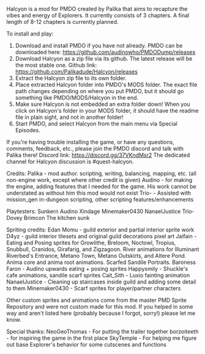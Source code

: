 Halcyon is a mod for PMDO created by Palika that aims to recapture the vibes and energy of Explorers.
It currently consists of 3 chapters. 
A final length of 8-12 chapters is currently planned.

To install and play:
1. Download and install PMDO if you have not already. PMDO can be downloaded here: https://github.com/audinowho/PMDODump/releases
2. Download Halcyon as a zip file via its github. The latest release will be the most stable one. Github link: https://github.com/Palikadude/Halcyon/releases
3. Extract the Halcyon zip file to its own folder.
4. Place extracted Halcyon folder into PMDO's MODS folder. The exact file path changes depending on where you put PMDO, but it should go something like PMDO/MODS/Halcyon in the end.
5. Make sure Halcyon is not embedded an extra folder down! When you click on Halcyon's folder in your MODS folder, it should have the readme file in plain sight, and not in another folder!
6. Start PMDO, and select Halcyon from the main menu via Special Episodes.

If you're having trouble installing the game, or have any questions, comments, feedback, etc., please join the PMDO discord and talk with Palika there!  Discord link: https://discord.gg/37VKndMsr2
The dedicated channel for Halcyon discussion is #quest-halcyon.

Credits:
Palika - mod author. scripting, writing, balancing, mapping, etc. (all non-engine work, except where other credit is given)
Audino - for making the engine, adding features that I needed for the game. His work cannot be understated as without him this mod would not exist
Trio- - Assisted with mission_gen in-dungeon scripting, other scripting features/enhancements

Playtesters:
Sunkern
Audino
Xindage
Minemaker0430
NanaelJustice
Trio-
Dovey
Brimcon
The kitchen sunk


Spriting credits:
Edan Momu - guild exterior and partial interior sprite work
D4yz - guild interior tilesets and original guild decorations pixel art
Jaifain - Eating and Posing sprites for Growlithe, Breloom, Noctowl, Tropius, Snubbull, Cranidos, Girafarig, and Zigzagoon.
	  River animations for Illuminant Riverbed's Entrance, Metano Town, Metano Outskirts, and Altere Pond. 
	  Anima core and anima root animations. Scarfed Sandile Portraits.
Baroness Faron - Audino upwards eating + posing sprites
Happysmily - Shuckle's cafe animations, sandile scarf sprites
Cait_Sith - Luxio fainting animation
NanaelJustice - Cleaning up staircases inside guild and adding some detail to them
Minemaker0430 - Scarf sprites for player/partner characters

Other custom sprites and animations come from the master PMD Sprite Repository and were not custom made for this mod.
If you helped in some way and aren't listed here (probably because I forgot, sorry!) please let me know.

Special thanks:
NeoGeoThomas - For putting the trailer together
borzoiteeth - for inspiring the game in the first place
SkyTemple - For helping me figure out base Explorer's behavior for some cutscenes and functions